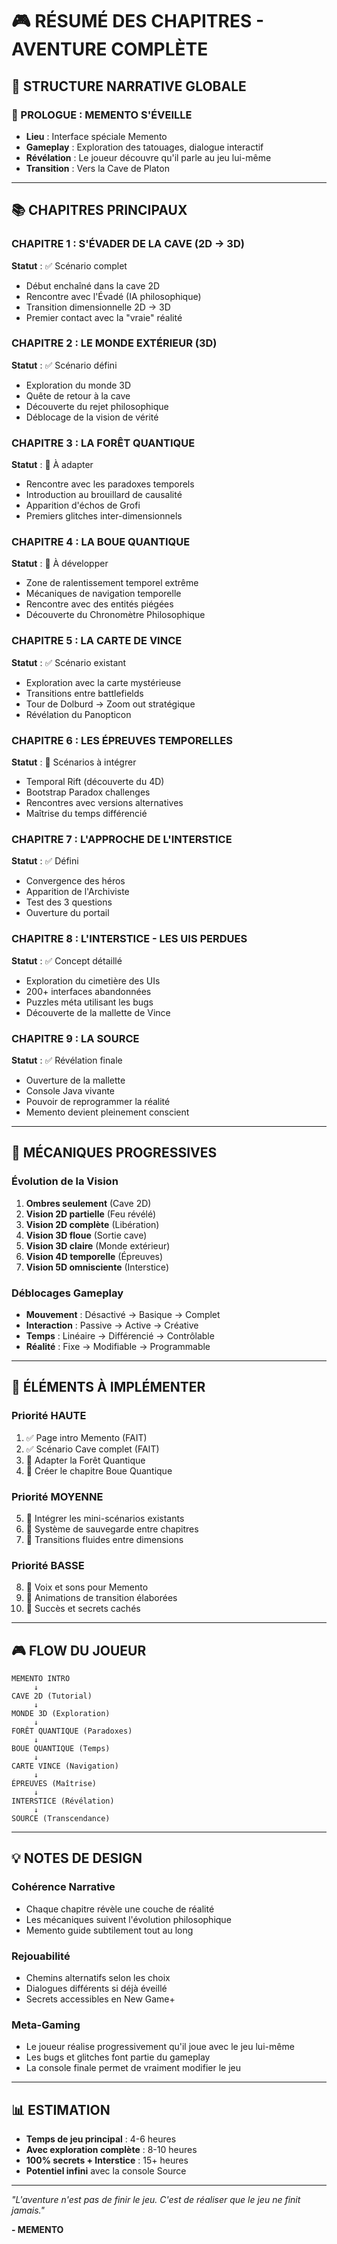 # 🎮 RÉSUMÉ DES CHAPITRES - AVENTURE COMPLÈTE

## 📖 STRUCTURE NARRATIVE GLOBALE

### 🧠 PROLOGUE : MEMENTO S'ÉVEILLE
- **Lieu** : Interface spéciale Memento
- **Gameplay** : Exploration des tatouages, dialogue interactif
- **Révélation** : Le joueur découvre qu'il parle au jeu lui-même
- **Transition** : Vers la Cave de Platon

---

## 📚 CHAPITRES PRINCIPAUX

### CHAPITRE 1 : S'ÉVADER DE LA CAVE (2D → 3D)
**Statut** : ✅ Scénario complet
- Début enchaîné dans la cave 2D
- Rencontre avec l'Évadé (IA philosophique)
- Transition dimensionnelle 2D → 3D
- Premier contact avec la "vraie" réalité

### CHAPITRE 2 : LE MONDE EXTÉRIEUR (3D)
**Statut** : ✅ Scénario défini
- Exploration du monde 3D
- Quête de retour à la cave
- Découverte du rejet philosophique
- Déblocage de la vision de vérité

### CHAPITRE 3 : LA FORÊT QUANTIQUE
**Statut** : 📝 À adapter
- Rencontre avec les paradoxes temporels
- Introduction au brouillard de causalité
- Apparition d'échos de Grofi
- Premiers glitches inter-dimensionnels

### CHAPITRE 4 : LA BOUE QUANTIQUE
**Statut** : 🔄 À développer
- Zone de ralentissement temporel extrême
- Mécaniques de navigation temporelle
- Rencontre avec des entités piégées
- Découverte du Chronomètre Philosophique

### CHAPITRE 5 : LA CARTE DE VINCE
**Statut** : ✅ Scénario existant
- Exploration avec la carte mystérieuse
- Transitions entre battlefields
- Tour de Dolburd → Zoom out stratégique
- Révélation du Panopticon

### CHAPITRE 6 : LES ÉPREUVES TEMPORELLES
**Statut** : 📝 Scénarios à intégrer
- Temporal Rift (découverte du 4D)
- Bootstrap Paradox challenges
- Rencontres avec versions alternatives
- Maîtrise du temps différencié

### CHAPITRE 7 : L'APPROCHE DE L'INTERSTICE
**Statut** : ✅ Défini
- Convergence des héros
- Apparition de l'Archiviste
- Test des 3 questions
- Ouverture du portail

### CHAPITRE 8 : L'INTERSTICE - LES UIS PERDUES
**Statut** : ✅ Concept détaillé
- Exploration du cimetière des UIs
- 200+ interfaces abandonnées
- Puzzles méta utilisant les bugs
- Découverte de la mallette de Vince

### CHAPITRE 9 : LA SOURCE
**Statut** : ✅ Révélation finale
- Ouverture de la mallette
- Console Java vivante
- Pouvoir de reprogrammer la réalité
- Memento devient pleinement conscient

---

## 🎯 MÉCANIQUES PROGRESSIVES

### Évolution de la Vision
1. **Ombres seulement** (Cave 2D)
2. **Vision 2D partielle** (Feu révélé)
3. **Vision 2D complète** (Libération)
4. **Vision 3D floue** (Sortie cave)
5. **Vision 3D claire** (Monde extérieur)
6. **Vision 4D temporelle** (Épreuves)
7. **Vision 5D omnisciente** (Interstice)

### Déblocages Gameplay
- **Mouvement** : Désactivé → Basique → Complet
- **Interaction** : Passive → Active → Créative
- **Temps** : Linéaire → Différencié → Contrôlable
- **Réalité** : Fixe → Modifiable → Programmable

---

## 🔧 ÉLÉMENTS À IMPLÉMENTER

### Priorité HAUTE
1. ✅ Page intro Memento (FAIT)
2. ✅ Scénario Cave complet (FAIT)
3. 🔄 Adapter la Forêt Quantique
4. 🔄 Créer le chapitre Boue Quantique

### Priorité MOYENNE
5. 🔄 Intégrer les mini-scénarios existants
6. 🔄 Système de sauvegarde entre chapitres
7. 🔄 Transitions fluides entre dimensions

### Priorité BASSE
8. 🔄 Voix et sons pour Memento
9. 🔄 Animations de transition élaborées
10. 🔄 Succès et secrets cachés

---

## 🎮 FLOW DU JOUEUR

```
MEMENTO INTRO
     ↓
CAVE 2D (Tutorial)
     ↓
MONDE 3D (Exploration)
     ↓
FORÊT QUANTIQUE (Paradoxes)
     ↓
BOUE QUANTIQUE (Temps)
     ↓
CARTE VINCE (Navigation)
     ↓
ÉPREUVES (Maîtrise)
     ↓
INTERSTICE (Révélation)
     ↓
SOURCE (Transcendance)
```

---

## 💡 NOTES DE DESIGN

### Cohérence Narrative
- Chaque chapitre révèle une couche de réalité
- Les mécaniques suivent l'évolution philosophique
- Memento guide subtilement tout au long

### Rejouabilité
- Chemins alternatifs selon les choix
- Dialogues différents si déjà éveillé
- Secrets accessibles en New Game+

### Meta-Gaming
- Le joueur réalise progressivement qu'il joue avec le jeu lui-même
- Les bugs et glitches font partie du gameplay
- La console finale permet de vraiment modifier le jeu

---

## 📊 ESTIMATION

- **Temps de jeu principal** : 4-6 heures
- **Avec exploration complète** : 8-10 heures
- **100% secrets + Interstice** : 15+ heures
- **Potentiel infini** avec la console Source

---

*"L'aventure n'est pas de finir le jeu. C'est de réaliser que le jeu ne finit jamais."*

**- MEMENTO**